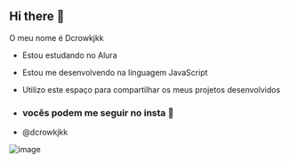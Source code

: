 ## Hi there 👋

O meu nome é Dcrowkjkk

- Estou estudando no Alura
- Estou me desenvolvendo na linguagem JavaScript
- Utilizo este espaço para compartilhar os meus projetos desenvolvidos

- ### vocês podem me seguir no insta 🌻

- @dcrowkjkk


![image](https://github.com/Dcrowkjkk/Dcrowkjkk/assets/173514662/57887d1e-9af9-417f-84d2-c25907ea86de)
